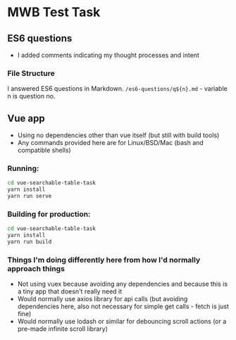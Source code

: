 # MWB Test Task

## ES6 questions
* I added comments indicating my thought processes and intent

### File Structure
I answered ES6 questions in Markdown.
`/es6-questions/q${n}.md` - variable n is question no.

## Vue app
* Using no dependencies other than vue itself (but still with build tools)
* Any commands provided here are for Linux/BSD/Mac (bash and compatible shells)

### Running:
```bash
cd vue-searchable-table-task
yarn install
yarn run serve
```

### Building for production:
```bash
cd vue-searchable-table-task
yarn install
yarn run build
```


### Things I'm doing differently here from how I'd normally approach things
* Not using vuex because avoiding any dependencies and because this 
 is a tiny app that doesn't really need it
* Would normally use axios library for api calls (but avoiding dependencies here,
 also not necessary for simple get calls - fetch is just fine)
* Would normally use lodash or similar for debouncing scroll actions 
(or a pre-made infinite scroll library)
